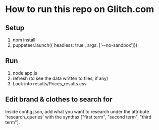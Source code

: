 # How to run this repo on Glitch.com
## Setup
1. npm install
2. puppeteer.launch({ headless: true , args: ['--no-sandbox']})

## Run
1. node app.js
2. refresh (to see the data written to files, if any)
3. Look into results/Prices_results.csv

## Edit brand & clothes to search for
Inside config.json, add what you want to research under the attribute 'research_queries' with the synthax ["first term", "second term", "third term"].
